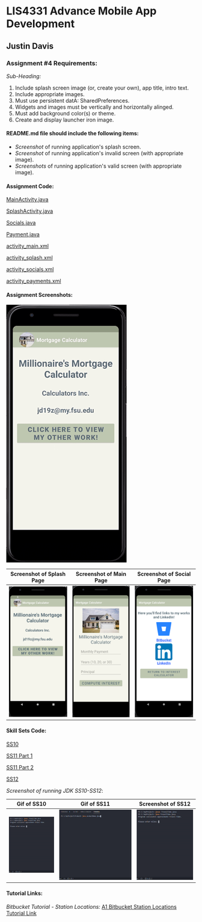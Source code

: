 # LIS4331 Advance Mobile App Development

## Justin Davis

### Assignment #4 Requirements:

*Sub-Heading:*

1. Include splash screen image (or, create your own), app title, intro text.
2. Include appropriate images.
3. Must use persistent datA: SharedPreferences.
4. Widgets and images must be vertically and horizontally alinged.
5. Must add background color(s) or theme.
6. Create and display launcher iron image.

#### README.md file should include the following items:

* *Screenshot* of running application's splash screen.
* *Screenshot* of running application's invalid screen (with appropriate image).
* *Screenshots* of running application's valid screen (with appropriate image).

#### Assignment Code:

[MainActivity.java](docs/MainActivity.java)

[SplashActivity.java](docs/SplashActivity.java)

[Socials.java](docs/Socials.java)

[Payment.java](docs/Payments.java)

[activity_main.xml](docs/activity_main.xml)

[activity_splash.xml](docs/activity_splash.xml)

[activity_socials.xml](docs/activity_socials.xml)

[activity_payments.xml](docs/activity_payments.xml)

#### Assignment Screenshots:

![Gif of Application](img/app.gif)

Screenshot of Splash Page             |  Screenshot of Main Page           | Screenshot of Social Page         
:-------------------------:|:-------------------------:|:------------------------------------------------:
![Splash Page Screenshot](img/splash.png)  |  ![Main Page Screenshot](img/main.png)  | ![Social Page  Screenshot](img/social.png)

#### Skill Sets Code:

[SS10](docs/TravelTime.java)

[SS11 Part 1](docs/productDemo.java)

[SS11 Part 2](docs/Product.java)

[SS12](docs)

*Screenshot of running JDK SS10-SS12*:

Gif of SS10             |  Gif of SS11             | Screenshot of SS12          
:-------------------------:|:-------------------------:|:------------------------------------------------:
![SS10 Gif](img/ss10.gif)  |  ![SS11 Gif](img/ss11.gif)  | ![SS12 Screenshot](img/ss10.gif)

#### Tutorial Links:

*Bitbucket Tutorial - Station Locations:*
[A1 Bitbucket Station Locations Tutorial Link](https://bitbucket.org/jd19z/bitbucketstationlocations/ "Bitbucket Station Locations")